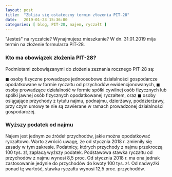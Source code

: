 ```yaml
---
layout: post
title:  "Zbliża się ostateczny termin złozenia PIT-28"
date:   2019-01-23 15:36:00
categories: [ blog, PIT-28, najem, ryczałt ]
---
```


"Jesteś" na ryczałcie? Wynajmujesz mieszkanie?
W dn. 31.01.2019 mija termin na złożenie formularza PIT-28.

### Kto ma obowiązek złożenia PIT-28?
Podmiotami zobowiązanymi do złożenia zeznania rocznego PIT-28 są:

◼ osoby fizyczne prowadzące jednoosobowe działalności gospodarcze opodatkowane w formie ryczałtu od przychodów ewidencjonowanych,
◼ osoby prowadzące działalność w formie spółki cywilnej osób fizycznych lub spółki jawnej osób fizycznych opodatkowanej ryczałtem, oraz
◼ osoby osiągające przychody z tytułu najmu, podnajmu, dzierżawy, poddzierżawy, przy czym umowy te nie są zawierane w ramach prowadzonej działalności gospodarczej.

### Wyższy podatek od najmu

Najem jest jednym ze źródeł przychodów, jakie można opodatkować ryczałtowo. 
Warto zwrócić uwagę, że od stycznia 2018 r. zmieniły się zasady w tym zakresie. 
Podatnicy, których przychody z najmu przekroczą 100 tys. zł, zapłacą wyższy podatek. 
Podstawowa stawka ryczałtu od przychodów z najmu wynosi 8,5 proc. 
Od stycznia 2018 r. ma ona jednak zastosowanie jedynie do przychodów do kwoty 100 tys. zł. 
Od nadwyżki ponad tę wartość, stawka ryczałtu wynosi 12,5 proc. przychodów.


